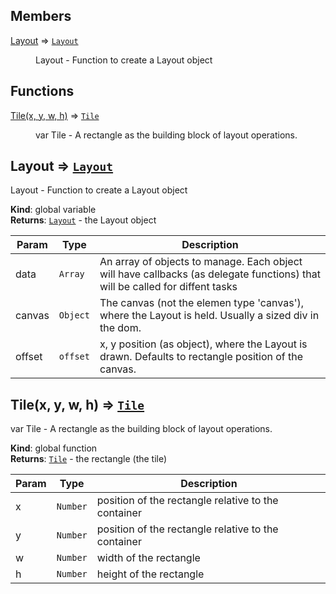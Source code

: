 ## Members

<dl>
<dt><a href="#Layout">Layout</a> ⇒ <code><a href="#Layout">Layout</a></code></dt>
<dd><p>Layout - Function to create a Layout object</p>
</dd>
</dl>

## Functions

<dl>
<dt><a href="#Tile">Tile(x, y, w, h)</a> ⇒ <code><a href="#Tile">Tile</a></code></dt>
<dd><p>var Tile - A rectangle as the building block of layout operations.</p>
</dd>
</dl>

<a name="Layout"></a>

## Layout ⇒ [<code>Layout</code>](#Layout)
Layout - Function to create a Layout object

**Kind**: global variable  
**Returns**: [<code>Layout</code>](#Layout) - the Layout object  

| Param | Type | Description |
| --- | --- | --- |
| data | <code>Array</code> | An array of objects to manage. Each object will have callbacks (as delegate functions) that will be called for diffent tasks |
| canvas | <code>Object</code> | The canvas (not the elemen type 'canvas'), where the Layout is held. Usually a sized div in the dom. |
| offset | <code>offset</code> | x, y position (as object), where the Layout is drawn. Defaults to rectangle position of the canvas. |

<a name="Tile"></a>

## Tile(x, y, w, h) ⇒ [<code>Tile</code>](#Tile)
var Tile - A rectangle as the building block of layout operations.

**Kind**: global function  
**Returns**: [<code>Tile</code>](#Tile) - the rectangle (the tile)  

| Param | Type | Description |
| --- | --- | --- |
| x | <code>Number</code> | position of the rectangle relative to the container |
| y | <code>Number</code> | position of the rectangle relative to the container |
| w | <code>Number</code> | width of the rectangle |
| h | <code>Number</code> | height of the rectangle |

